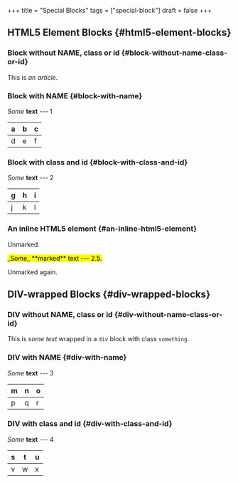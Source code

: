 +++
title = "Special Blocks"
tags = ["special-block"]
draft = false
+++

## HTML5 Element Blocks {#html5-element-blocks}


### Block without NAME, class or id {#block-without-name-class-or-id}

<article>
  <article></article>

This is _an article_.

</article>

<section class="outline-2 foo">
  <section></section>

### Block with NAME {#block-with-name}

<aside id="Aside-A">
  <aside></aside>

_Some_ **text** --- 1

| a | b | c |
|---|---|---|
| d | e | f |

</aside>

</section>


### Block with class and id {#block-with-class-and-id}

<section class="my-section" id="section-a">
  <section></section>

_Some_ **text** --- 2

| g | h | i |
|---|---|---|
| j | k | l |

</section>


### An inline HTML5 element {#an-inline-html5-element}

Unmarked.

<mark>
_Some_ **marked** text --- 2.5.
</mark>

Unmarked again.


## DIV-wrapped Blocks {#div-wrapped-blocks}


### DIV without NAME, class or id {#div-without-name-class-or-id}

<div class="something">
  <div></div>

This is _some text_ wrapped in a `div` block with class `something`.

</div>


### DIV with NAME {#div-with-name}

<div class="foo" id="Foo-A">
  <div></div>

_Some_ **text** --- 3

| m | n | o |
|---|---|---|
| p | q | r |

</div>


### DIV with class and id {#div-with-class-and-id}

<div class="my-bar bar" id="bar-a">
  <div></div>

_Some_ **text** --- 4

| s | t | u |
|---|---|---|
| v | w | x |

</div>
